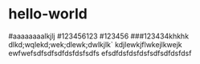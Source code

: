 # hello-world


#aaaaaaaalkjlj
#123456123
#123456
###123434khkhk
dlkd;wqlekd;wek;dlewk;dwlkjlk`
kdjlewkjflwkejlkwejk
ewfwefsdfsdfsdfdsfdsfsdfs
efsdfdsfdsfdsfsdfsdfdsfdsf
